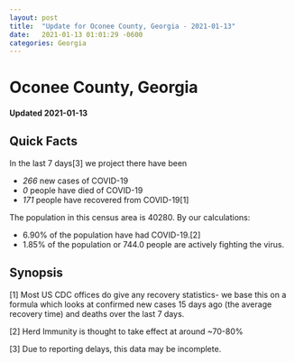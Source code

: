 ```yaml
---
layout: post
title:  "Update for Oconee County, Georgia - 2021-01-13"
date:   2021-01-13 01:01:29 -0600
categories: Georgia
---
```


# Oconee County, Georgia
#### Updated 2021-01-13

## Quick Facts

In the last 7 days[3] we project there have been
- *266* new cases of COVID-19
- *0* people have died of COVID-19
- *171* people have recovered from COVID-19[1]

The population in this census area is 40280. By our calculations:
- 6.90% of the population have had COVID-19.[2]
- 1.85% of the population or 744.0 people are actively fighting the virus.

## Synopsis




[1] Most US CDC offices do give any recovery statistics- we base this on a formula which looks at confirmed new cases
15 days ago (the average recovery time) and deaths over the last 7 days.

[2] Herd Immunity is thought to take effect at around ~70-80%

[3] Due to reporting delays, this data may be incomplete.
 
    